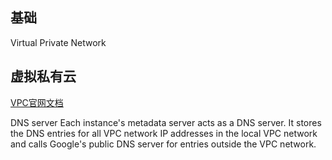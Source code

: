 



## 基础

Virtual Private Network


## 虚拟私有云


[VPC官网文档](https://cloud.google.com/vpc/docs/)







DNS server
Each instance's metadata server acts as a DNS server. It stores the DNS entries for all VPC network IP addresses in the local VPC network and calls Google's public DNS server for entries outside the VPC network.
